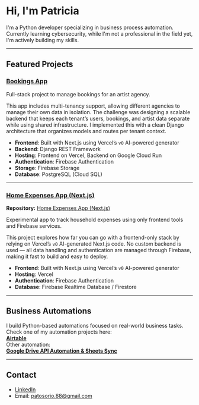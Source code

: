 # Hi, I'm Patricia 

I'm a Python developer specializing in business process automation. Currently learning cybersecurity, while I'm not a professional in the field yet, I'm actively building my skills.

---

## Featured Projects

### [Bookings App](https://github.com/patosorio/Artist-bookings)

Full-stack project to manage bookings for an artist agency.  

This app includes multi-tenancy support, allowing different agencies to manage their own data in isolation. The challenge was designing a scalable backend that keeps each tenant’s users, bookings, and artist data separate while using shared infrastructure. I implemented this with a clean Django architecture that organizes models and routes per tenant context.

- **Frontend**: Built with Next.js using Vercel’s `v0` AI-powered generator  
- **Backend**: Django REST Framework  
- **Hosting**: Frontend on Vercel, Backend on Google Cloud Run  
- **Authentication**: Firebase Authentication  
- **Storage**: Firebase Storage  
- **Database**: PostgreSQL (Cloud SQL)  

---

### [Home Expenses App (Next.js)](https://github.com/patosorio/home-expenses-nextjs)

**Repository:** [Home Expenses App (Next.js)](https://github.com/patosorio/home-expenses-nextjs)

Experimental app to track household expenses using only frontend tools and Firebase services.

This project explores how far you can go with a frontend-only stack by relying on Vercel’s `v0` AI-generated Next.js code. No custom backend is used — all data handling and authentication are managed through Firebase, making it fast to build and easy to deploy.

- **Frontend**: Built with Next.js using Vercel’s `v0` AI-powered generator  
- **Hosting**: Vercel  
- **Authentication**: Firebase Authentication  
- **Database**: Firebase Realtime Database / Firestore  

---

## Business Automations

I build Python-based automations focused on real-world business tasks.  
Check one of my automation projects here:  
**[Airtable](https://github.com/patosorio/airtable-drive-sync)**  
Other automation:  
**[Google Drive API Automation & Sheets Sync](https://github.com/patosorio/drive-api-automation)**

---

## Contact

- [LinkedIn](https://www.linkedin.com/in/patriciaosorio130194/)
- Email: patosorio.88@gmail.com
